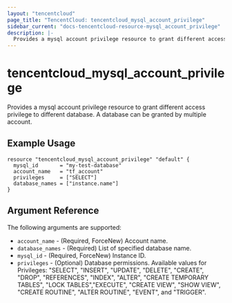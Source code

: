 ```yaml
---
layout: "tencentcloud"
page_title: "TencentCloud: tencentcloud_mysql_account_privilege"
sidebar_current: "docs-tencentcloud-resource-mysql_account_privilege"
description: |-
  Provides a mysql account privilege resource to grant different access privilege to different database. A database can be granted by multiple account.
---
```


# tencentcloud_mysql_account_privilege

Provides a mysql account privilege resource to grant different access privilege to different database. A database can be granted by multiple account.

## Example Usage

```hcl
resource "tencentcloud_mysql_account_privilege" "default" {
  mysql_id       = "my-test-database"
  account_name   = "tf_account"
  privileges     = ["SELECT"]
  database_names = ["instance.name"]
}
```

## Argument Reference

The following arguments are supported:

* `account_name` - (Required, ForceNew) Account name.
* `database_names` - (Required) List of specified database name.
* `mysql_id` - (Required, ForceNew) Instance ID.
* `privileges` - (Optional) Database permissions. Available values for Privileges: "SELECT", "INSERT", "UPDATE", "DELETE", "CREATE", "DROP", "REFERENCES", "INDEX", "ALTER", "CREATE TEMPORARY TABLES", "LOCK TABLES","EXECUTE", "CREATE VIEW", "SHOW VIEW", "CREATE ROUTINE", "ALTER ROUTINE", "EVENT", and "TRIGGER".


